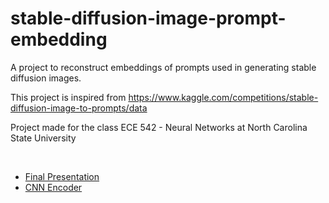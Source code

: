 # stable-diffusion-image-prompt-embedding
A project to reconstruct embeddings of prompts used in generating stable diffusion images.


This project is inspired from https://www.kaggle.com/competitions/stable-diffusion-image-to-prompts/data

Project made for the class ECE 542 - Neural Networks at North Carolina State University

<br>

- [Final Presentation](https://github.com/Chinmay-47/stable-diffusion-image-prompt-embedding/blob/main/Final_Presentation.pdf)
- [CNN Encoder](https://github.com/Chinmay-47/stable-diffusion-image-prompt-embedding/blob/main/CNN_Encoder_approach.ipynb)
